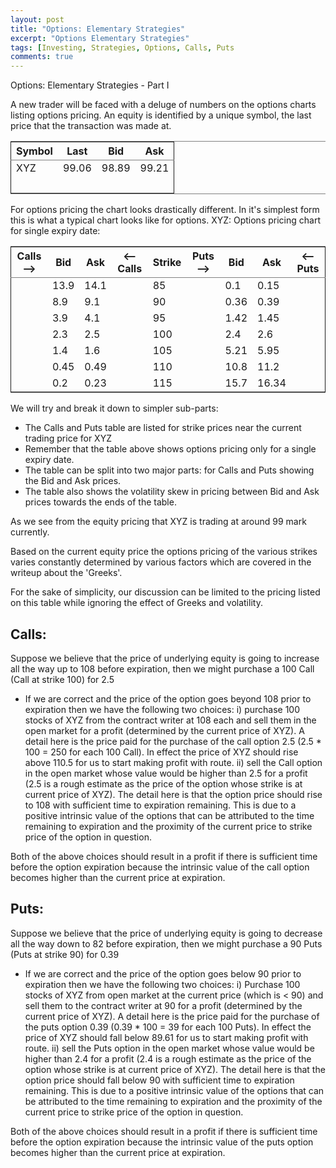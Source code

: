 ```yaml
---
layout: post
title: "Options: Elementary Strategies"
excerpt: "Options Elementary Strategies"
tags: [Investing, Strategies, Options, Calls, Puts 
comments: true
---
```


Options: Elementary Strategies - Part I

A new trader will be faced with a deluge of numbers on the options charts listing options pricing.
An equity is identified by a unique symbol, the last price that the transaction was made at.

<table border="2" cellspacing="0" cellpadding="6" rules="groups" frame="hsides">


<colgroup>
<col  class="left" />

<col  class="right" />

<col  class="right" />

<col  class="right" />
</colgroup>
<thead>
<tr>
<th scope="col" class="left">Symbol</th>
<th scope="col" class="right">Last</th>
<th scope="col" class="right">Bid</th>
<th scope="col" class="right">Ask</th>
</tr>
</thead>

<tbody>
<tr>
<td class="left">XYZ</td>
<td class="right">99.06</td>
<td class="right">98.89</td>
<td class="right">99.21</td>
</tr>


<tr>
<td class="left">&#xa0;</td>
<td class="right">&#xa0;</td>
<td class="right">&#xa0;</td>
<td class="right">&#xa0;</td>
</tr>
</tbody>
</table>

For options pricing the chart looks drastically different. In it's simplest form this is what a typical chart looks like for options.
XYZ: Options pricing chart for single expiry date:

<table border="2" cellspacing="0" cellpadding="6" rules="groups" frame="hsides">


<colgroup>
<col  class="left" />

<col  class="right" />

<col  class="right" />

<col  class="left" />

<col  class="right" />

<col  class="left" />

<col  class="right" />

<col  class="right" />

<col  class="left" />
</colgroup>
<thead>
<tr>
<th scope="col" class="left">Calls&#x2013;></th>
<th scope="col" class="right">Bid</th>
<th scope="col" class="right">Ask</th>
<th scope="col" class="left"><&#x2013;Calls</th>
<th scope="col" class="right">Strike</th>
<th scope="col" class="left">Puts&#x2013;></th>
<th scope="col" class="right">Bid</th>
<th scope="col" class="right">Ask</th>
<th scope="col" class="left"><&#x2013;Puts</th>
</tr>
</thead>

<tbody>
<tr>
<td class="left">&#xa0;</td>
<td class="right">13.9</td>
<td class="right">14.1</td>
<td class="left">&#xa0;</td>
<td class="right">85</td>
<td class="left">&#xa0;</td>
<td class="right">0.1</td>
<td class="right">0.15</td>
<td class="left">&#xa0;</td>
</tr>


<tr>
<td class="left">&#xa0;</td>
<td class="right">8.9</td>
<td class="right">9.1</td>
<td class="left">&#xa0;</td>
<td class="right">90</td>
<td class="left">&#xa0;</td>
<td class="right">0.36</td>
<td class="right">0.39</td>
<td class="left">&#xa0;</td>
</tr>


<tr>
<td class="left">&#xa0;</td>
<td class="right">3.9</td>
<td class="right">4.1</td>
<td class="left">&#xa0;</td>
<td class="right">95</td>
<td class="left">&#xa0;</td>
<td class="right">1.42</td>
<td class="right">1.45</td>
<td class="left">&#xa0;</td>
</tr>


<tr>
<td class="left">&#xa0;</td>
<td class="right">2.3</td>
<td class="right">2.5</td>
<td class="left">&#xa0;</td>
<td class="right">100</td>
<td class="left">&#xa0;</td>
<td class="right">2.4</td>
<td class="right">2.6</td>
<td class="left">&#xa0;</td>
</tr>


<tr>
<td class="left">&#xa0;</td>
<td class="right">1.4</td>
<td class="right">1.6</td>
<td class="left">&#xa0;</td>
<td class="right">105</td>
<td class="left">&#xa0;</td>
<td class="right">5.21</td>
<td class="right">5.95</td>
<td class="left">&#xa0;</td>
</tr>


<tr>
<td class="left">&#xa0;</td>
<td class="right">0.45</td>
<td class="right">0.49</td>
<td class="left">&#xa0;</td>
<td class="right">110</td>
<td class="left">&#xa0;</td>
<td class="right">10.8</td>
<td class="right">11.2</td>
<td class="left">&#xa0;</td>
</tr>


<tr>
<td class="left">&#xa0;</td>
<td class="right">0.2</td>
<td class="right">0.23</td>
<td class="left">&#xa0;</td>
<td class="right">115</td>
<td class="left">&#xa0;</td>
<td class="right">15.7</td>
<td class="right">16.34</td>
<td class="left">&#xa0;</td>
</tr>
</tbody>
</table>

We will try and break it down to simpler sub-parts:

-   The Calls and Puts table are listed for strike prices near
    the current trading price for XYZ
-   Remember that the table above shows options pricing only for a
    single expiry date.
-   The table can be split into two major parts: for Calls and Puts
    showing the Bid and Ask prices.
-   The table also shows the volatility skew in pricing between Bid
    and Ask prices towards the ends of the table.

As we see from the equity pricing that XYZ is trading at around 99 mark currently.

Based on the current equity price the options pricing of the various strikes varies constantly determined by various factors which are covered in the writeup about the 'Greeks'.

For the sake of simplicity, our discussion can be limited to the pricing listed on this table while ignoring the effect of Greeks and volatility.

## Calls:

Suppose we believe that the price of underlying equity is going to increase all the way up to 108 before expiration, then we might purchase a 100 Call (Call at strike 100) for 2.5

-   If we are correct and the price of the option goes beyond 108 prior
    to expiration then we have the following two choices:
    i) purchase 100 stocks of XYZ from the contract writer at 108 each
    and sell them in the open market for a profit (determined by the
    current price of XYZ). A detail here is the price paid for the
    purchase of the call option 2.5 (2.5 \* 100 = 250 for each 100
    Call). In effect the price of XYZ should rise above 110.5 for us
    to start making profit with route.
    ii) sell the Call option in the open market whose value would be
    higher than 2.5 for a profit (2.5 is a rough estimate as the price of the
    option whose strike is at current price of XYZ). The detail here
    is that the option price should rise to 108 with sufficient time
    to expiration remaining. This is due to a positive intrinsic value
    of the options that can be attributed to the time remaining to
    expiration and the proximity of the current price to strike price
    of the option in question.

Both of the above choices should result in a profit if there is sufficient time before the option expiration because the intrinsic value of the call option becomes higher than the current price at expiration.

## Puts:

Suppose we believe that the price of underlying equity is going to decrease all the way down to 82 before expiration, then we might purchase a 90 Puts (Puts at strike 90) for 0.39

-   If we are correct and the price of the option goes below 90 prior
    to expiration then we have the following two choices:
    i) Purchase 100 stocks of XYZ from open market at the current
    price (which is < 90) 
    and sell them to the contract writer at 90 for a profit (determined by the
    current price of XYZ). A detail here is the price paid for the
    purchase of the puts option 0.39 (0.39 \* 100 = 39 for each 100
    Puts). In effect the price of XYZ should fall below 89.61 for us
    to start making profit with route.
    ii) sell the Puts option in the open market whose value would be
    higher than 2.4 for a profit (2.4 is a rough estimate as the price of the
    option whose strike is at current price of XYZ). The detail here
    is that the option price should fall below 90 with sufficient time
    to expiration remaining. This is due to a positive intrinsic value
    of the options that can be attributed to the time remaining to
    expiration and the proximity of the current price to strike price
    of the option in question.

Both of the above choices should result in a profit if there is sufficient time before the option expiration because the intrinsic value of the puts option becomes higher than the current price at expiration.
